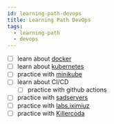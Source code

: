 ```yaml
---
id: learning-path-devops
title: Learning Path DevOps
tags:
  - learning-path
  - devops
---
```


- [ ] learn about [docker](https://docs.docker.com/get-started/)
- [ ] learn about [kubernetes](https://kubernetes.io/docs/setup/)
- [ ] practice with [minikube](https://kubernetes.io/docs/tutorials/hello-minikube/)
- [ ] learn about CI/CD
  - [ ] practice with github actions
- [ ] practice with [sadservers](https://github.com/fduran/sadservers)
- [ ] practice with [labs.iximiuz](http://labs.iximiuz.com)
- [ ] practice with [Killercoda](https://killercoda.com/)

